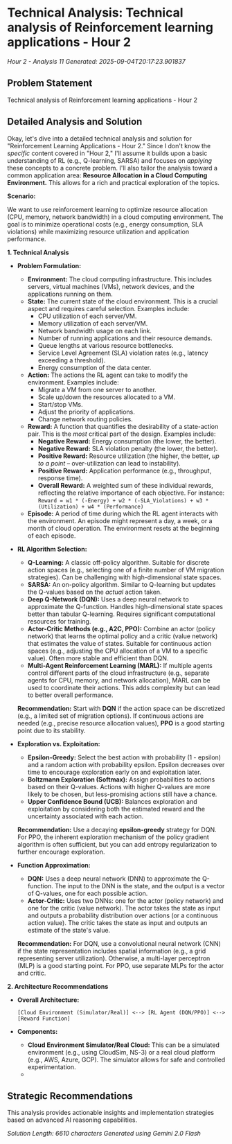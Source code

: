 # Technical Analysis: Technical analysis of Reinforcement learning applications - Hour 2
*Hour 2 - Analysis 11*
*Generated: 2025-09-04T20:17:23.901837*

## Problem Statement
Technical analysis of Reinforcement learning applications - Hour 2

## Detailed Analysis and Solution
Okay, let's dive into a detailed technical analysis and solution for "Reinforcement Learning Applications - Hour 2."  Since I don't know the *specific* content covered in "Hour 2," I'll assume it builds upon a basic understanding of RL (e.g., Q-learning, SARSA) and focuses on *applying* these concepts to a concrete problem.  I'll also tailor the analysis toward a common application area: **Resource Allocation in a Cloud Computing Environment.**  This allows for a rich and practical exploration of the topics.

**Scenario:**

We want to use reinforcement learning to optimize resource allocation (CPU, memory, network bandwidth) in a cloud computing environment.  The goal is to minimize operational costs (e.g., energy consumption, SLA violations) while maximizing resource utilization and application performance.

**1. Technical Analysis**

*   **Problem Formulation:**
    *   **Environment:** The cloud computing infrastructure. This includes servers, virtual machines (VMs), network devices, and the applications running on them.
    *   **State:** The current state of the cloud environment. This is a crucial aspect and requires careful selection. Examples include:
        *   CPU utilization of each server/VM.
        *   Memory utilization of each server/VM.
        *   Network bandwidth usage on each link.
        *   Number of running applications and their resource demands.
        *   Queue lengths at various resource bottlenecks.
        *   Service Level Agreement (SLA) violation rates (e.g., latency exceeding a threshold).
        *   Energy consumption of the data center.
    *   **Action:** The actions the RL agent can take to modify the environment. Examples include:
        *   Migrate a VM from one server to another.
        *   Scale up/down the resources allocated to a VM.
        *   Start/stop VMs.
        *   Adjust the priority of applications.
        *   Change network routing policies.
    *   **Reward:**  A function that quantifies the desirability of a state-action pair. This is the *most* critical part of the design. Examples include:
        *   **Negative Reward:** Energy consumption (the lower, the better).
        *   **Negative Reward:** SLA violation penalty (the lower, the better).
        *   **Positive Reward:** Resource utilization (the higher, the better, *up to a point* – over-utilization can lead to instability).
        *   **Positive Reward:** Application performance (e.g., throughput, response time).
        *   **Overall Reward:** A weighted sum of these individual rewards, reflecting the relative importance of each objective.  For instance: `Reward = w1 * (-Energy) + w2 * (-SLA_Violations) + w3 * (Utilization) + w4 * (Performance)`
    *   **Episode:** A period of time during which the RL agent interacts with the environment.  An episode might represent a day, a week, or a month of cloud operation.  The environment resets at the beginning of each episode.

*   **RL Algorithm Selection:**

    *   **Q-Learning:** A classic off-policy algorithm.  Suitable for discrete action spaces (e.g., selecting one of a finite number of VM migration strategies).  Can be challenging with high-dimensional state spaces.
    *   **SARSA:** An on-policy algorithm.  Similar to Q-learning but updates the Q-values based on the *actual* action taken.
    *   **Deep Q-Network (DQN):**  Uses a deep neural network to approximate the Q-function.  Handles high-dimensional state spaces better than tabular Q-learning.  Requires significant computational resources for training.
    *   **Actor-Critic Methods (e.g., A2C, PPO):**  Combine an actor (policy network) that learns the optimal policy and a critic (value network) that estimates the value of states.  Suitable for continuous action spaces (e.g., adjusting the CPU allocation of a VM to a specific value).  Often more stable and efficient than DQN.
    *   **Multi-Agent Reinforcement Learning (MARL):**  If multiple agents control different parts of the cloud infrastructure (e.g., separate agents for CPU, memory, and network allocation), MARL can be used to coordinate their actions.  This adds complexity but can lead to better overall performance.

    **Recommendation:**  Start with **DQN** if the action space can be discretized (e.g., a limited set of migration options).  If continuous actions are needed (e.g., precise resource allocation values), **PPO** is a good starting point due to its stability.

*   **Exploration vs. Exploitation:**

    *   **Epsilon-Greedy:**  Select the best action with probability (1 - epsilon) and a random action with probability epsilon.  Epsilon decreases over time to encourage exploration early on and exploitation later.
    *   **Boltzmann Exploration (Softmax):**  Assign probabilities to actions based on their Q-values.  Actions with higher Q-values are more likely to be chosen, but less-promising actions still have a chance.
    *   **Upper Confidence Bound (UCB):**  Balances exploration and exploitation by considering both the estimated reward and the uncertainty associated with each action.

    **Recommendation:** Use a decaying **epsilon-greedy** strategy for DQN.  For PPO, the inherent exploration mechanism of the policy gradient algorithm is often sufficient, but you can add entropy regularization to further encourage exploration.

*   **Function Approximation:**

    *   **DQN:** Uses a deep neural network (DNN) to approximate the Q-function.  The input to the DNN is the state, and the output is a vector of Q-values, one for each possible action.
    *   **Actor-Critic:**  Uses two DNNs: one for the actor (policy network) and one for the critic (value network). The actor takes the state as input and outputs a probability distribution over actions (or a continuous action value). The critic takes the state as input and outputs an estimate of the state's value.

    **Recommendation:**  For DQN, use a convolutional neural network (CNN) if the state representation includes spatial information (e.g., a grid representing server utilization).  Otherwise, a multi-layer perceptron (MLP) is a good starting point.  For PPO, use separate MLPs for the actor and critic.

**2. Architecture Recommendations**

*   **Overall Architecture:**

    ```
    [Cloud Environment (Simulator/Real)] <--> [RL Agent (DQN/PPO)] <--> [Reward Function]
    ```

*   **Components:**

    *   **Cloud Environment Simulator/Real Cloud:**  This can be a simulated environment (e.g., using CloudSim, NS-3) or a real cloud platform (e.g., AWS, Azure, GCP).  The simulator allows for safe and controlled experimentation.
    *   

## Strategic Recommendations
This analysis provides actionable insights and implementation strategies
based on advanced AI reasoning capabilities.

*Solution Length: 6610 characters*
*Generated using Gemini 2.0 Flash*
